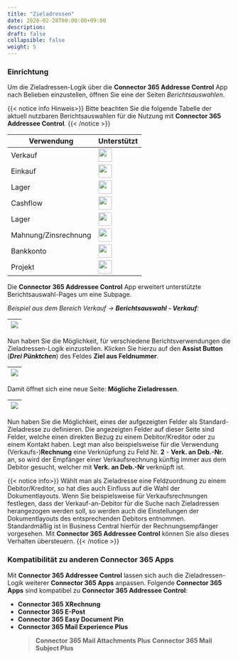 ```yaml
---
title: "Zieladressen"
date: 2020-02-28T00:00:00+09:00
description: 
draft: false
collapsible: false
weight: 5
---
```

### Einrichtung

Um die Zieladressen-Logik über die **Connector 365 Addresse Control** App nach Belieben einzustellen, öffnen Sie 
eine der Seiten *Berichtsauswahlen*.

{{< notice info Hinweis>}}
Bitte beachten Sie die folgende Tabelle der aktuell nutzbaren Berichtsauswahlen für die Nutzung mit **Connector 365 Addressee Control**.
{{< /notice >}}

| Verwendung | Unterstützt|
-------------|-------------
| Verkauf    | <img src="/images/apps/Addresse_Control/tick.png" width=30 >       |
| Einkauf    | <img src="/images/apps/Addresse_Control/tick.png" width=30 >       |
| Lager      | <img src="/images/apps/Addresse_Control/cross.png" width=30 >       |
| Cashflow   | <img src="/images/apps/Addresse_Control/cross.png" width=30 >       |
| Lager      | <img src="/images/apps/Addresse_Control/cross.png" width=30 >       |
| Mahnung/Zinsrechnung  | <img src="/images/apps/Addresse_Control/cross.png" width=30 >  |
| Bankkonto | <img src="/images/apps/Addresse_Control/cross.png" width=30 >  |
| Projekt | <img src="/images/apps/Addresse_Control/cross.png" width=30 >  |

Die **Connector 365 Addressee Control** App erweitert unterstützte Berichtsauswahl-Pages um eine
Subpage.

*Beispiel aus dem Bereich Verkauf -> **Berichtsauswahl - Verkauf**:*

|<img src="/images/apps/Addresse_Control/Berichtsauswahl_Verkauf.png" />|
|-|

Nun haben Sie die Möglichkeit, für verschiedene Berichtsverwendungen die Zieladressen-Logik einzustellen.
Klicken Sie hierzu auf den **Assist Button** (***Drei Pünktchen***) des Feldes **Ziel aus Feldnummer**.

|![](/images/apps/Addresse_Control/Berichtsauswahl_Verkauf_AssistButton.png)|
|-|

Damit öffnet sich eine neue Seite: **Mögliche Zieladressen**.

|![](/images/apps/Addresse_Control/Zieladdressen_Lookup_Page.png)|
|-|

Nun haben Sie die Möglichkeit, eines der aufgezeigten Felder als Standard-Zieladresse zu definieren.
Die angezeigten Felder auf dieser Seite sind Felder, welche einen direkten Bezug zu einem Debitor/Kreditor oder zu einem Kontakt haben.
Legt man also beispielsweise für die Verwendung (Verkaufs-)**Rechnung** eine Verknüpfung zu Feld Nr. **2** - **Verk. an Deb.-Nr.** an, so wird der Empfänger einer Verkaufsrechnung künftig immer aus dem Debitor gesucht, welcher mit **Verk. an Deb.-Nr** verknüpft ist.

{{< notice info>}}
Wählt man als Zieladresse eine Feldzuordnung zu einem Debitor/Kreditor, so hat dies auch Einfluss auf die Wahl
der Dokumentlayouts. Wenn Sie beispielsweise für Verkaufsrechnungen festlegen, dass der Verkauf-an-Debitor für 
die Suche nach Zieladressen herangezogen werden soll, so werden auch die Einstellungen der Dokumentlayouts des
entsprechenden Debitors entnommen. Standardmäßig ist in Business Central hierfür der Rechnungsempfänger vorgesehen. 
Mit **Connector 365 Addressee Control** können Sie also dieses Verhalten übersteuern.
{{< /notice >}}

<a name="ACCon365" class="anchor"></a>
### Kompatibilität zu anderen **Connector 365 Apps**

Mit **Connector 365 Addressee Control** lassen sich auch die Zieladressen-Logik weiterer **Connector 365 Apps** anpassen.
Folgende **Connector 365 Apps** sind kompatibel zu **Connector 365 Addressee Control**:

-  **Connector 365 XRechnung**
-  **Connector 365 E-Post**
-  **Connector 365 Easy Document Pin**
-  **Connector 365 Mail Experience Plus**
   >  **Connector 365 Mail Attachments Plus**
   >  **Connector 365 Mail Subject Plus**

